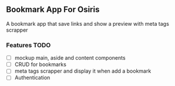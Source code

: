 ## Bookmark App For Osiris

A bookmark app that save links and show a preview with meta tags scrapper

### Features TODO
- [ ] mockup main, aside and content components
- [ ] CRUD for bookmarks
- [ ] meta tags scrapper and display it when add a bookmark
- [ ] Authentication